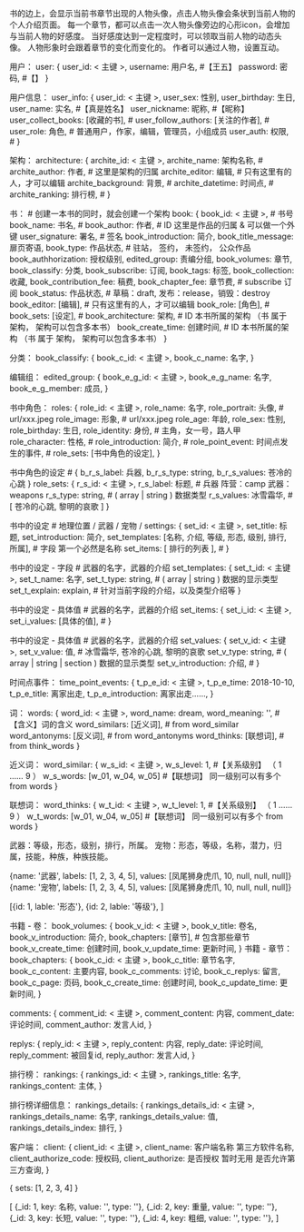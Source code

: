 书的边上，会显示当前书章节出现的人物头像，点击人物头像会条状到当前人物的个人介绍页面。
每一个章节，都可以点击一次人物头像旁边的心形icon，会增加与当前人物的好感度。
当好感度达到一定程度时，可以领取当前人物的动态头像。
人物形象时会跟着章节的变化而变化的。
作者可以通过人物，设置互动。




用户：
user:
{
  user_id:                 < 主键 >,
  username:                用户名, #【王五】
  password:                密码, #【】
}

用户信息：
user_info:
{
  user_id:                  < 主键 >,
  user_sex:                 性别,
  user_birthday:            生日,
  user_name:                实名, #【真是姓名】
  user_nickname:            昵称, #【昵称】
  user_collect_books:       [收藏的书], #
  user_follow_authors:      [关注的作者], #
  user_role:                角色, # 普通用户，作家，编辑，管理员，小组成员
  user_auth:                权限, #
}

架构：
architecture:
{
  archite_id:               < 主键 >,
  archite_name:             架构名称, #
  archite_author:           作者, # 这里是架构的归属
  archite_editor:           编辑, # 只有这里有的人，才可以编辑
  archite_background:       背景, #
  archite_datetime:         时间点, #
  archite_ranking:          排行榜, #
}

书： # 创建一本书的同时，就会创建一个架构
book:
{
  book_id:                  < 主键 >, # 书号
  book_name:                书名, #
  book_author:              作者, # ID 这里是作品的归属 & 可以做一个外键
  user_signature:           署名, # 签名
  book_introduction:        简介,
  book_title_message:       扉页寄语,
  book_type:                作品状态, # 驻站， 签约， 未签约， 公众作品
  book_authhorization:      授权级别,
  edited_group:             责编分组,
  book_volumes:             章节,
  book_classify:            分类,
  book_subscribe:           订阅,
  book_tags:                标签,
  book_collection:          收藏,
  book_contribution_fee:    稿费,
  book_chapter_fee:         章节费, # subscribe 订阅
  book_status:              作品状态, # 草稿：draft, 发布：release，销毁：destroy
  book_editor:              [编辑], # 只有这里有的人，才可以编辑
  book_role:                [角色], #
  book_sets:                [设定], #
  book_architecture:        架构, # ID 本书所属的架构 （书 属于 架构， 架构可以包含多本书）
  book_create_time:         创建时间, # ID 本书所属的架构 （书 属于 架构， 架构可以包含多本书）
}

分类：
book_classify:
{
  book_c_id:              < 主键 >,
  book_c_name:            名字,
}

编辑组：
edited_group:
{
  book_e_g_id:              < 主键 >,
  book_e_g_name:            名字,
  book_e_g_member:          成员,
}

书中角色：
roles:
{
  role_id:                   < 主键 >,
  role_name:                 名字,
  role_portrait:             头像, # url/xxx.jpeg
  role_image:                形象, # url/xxx.jpeg
  role_age:                  年龄,
  role_sex:                  性别,
  role_birthday:             生日,
  role_identity:             身份, # 主角，女一号，路人甲
  role_character:            性格, #
  role_introduction:         简介, #
  role_point_event:          时间点发生的事件, #
  role_sets:                 [书中角色的设定],
}

书中角色的设定 # { b_r_s_label: 兵器, b_r_s_type: string, b_r_s_values: 苍冷的心跳 }
role_sets:
{
  r_s_id:                 < 主键 >,
  r_s_label:              标题, # 兵器 阵营：camp 武器：weapons
  r_s_type:               string, # ( array | string ) 数据类型
  r_s_values:             冰雪霜华, # [ 苍冷的心跳, 黎明的哀歌 ]
}

书中的设定 # 地理位置 / 武器 / 宠物 /
settings:
{
  set_id:                 < 主键 >,
  set_title:              标题,
  set_introduction:       简介,
  set_templates:           [名称, 介绍, 等级, 形态, 级别, 排行, 所属], # 字段 第一个必然是名称
  set_items:              [ 排行的列表 ], #
}

书中的设定 - 字段 # 武器的名字，武器的介绍
set_templates:
{
  set_t_id:                 < 主键 >,
  set_t_name:               名字,
  set_t_type:               string, # ( array | string ) 数据的显示类型
  set_t_explain:            explain, # 针对当前字段的介绍，以及类型介绍等
}

书中的设定 - 具体值 # 武器的名字，武器的介绍
set_items:
{
  set_i_id:                 < 主键 >,
  set_i_values:             [具体的值], #
}

书中的设定 - 具体值 # 武器的名字，武器的介绍
set_values:
{
  set_v_id:                 < 主键 >,
  set_v_value:              值, # 冰雪霜华, 苍冷的心跳, 黎明的哀歌
  set_v_type:               string, # ( array | string |  section ) 数据的显示类型
  set_v_introduction:       介绍, #
}

时间点事件：
time_point_events:
{
  t_p_e_id:                 < 主键 >,
  t_p_e_time:               2018-10-10,
  t_p_e_title:              离家出走,
  t_p_e_introduction:       离家出走……,
}

词：
words:
{
  word_id:                  < 主键 >,
  word_name:                dream,
  word_meaning:             '', #【含义】词的含义
  word_similars:            [近义词], # from word_similar
  word_antonyms:            [反义词], # from word_antonyms
  word_thinks:              [联想词], # from think_words
}

近义词：
word_similar:
{
  w_s_id:                 < 主键 >,
  w_s_level:              1, #【关系级别】 （ 1 …… 9 ）
  w_s_words:              [w_01, w_04, w_05] #【联想词】 同一级别可以有多个 from words
}

联想词：
word_thinks:
{
  w_t_id:                 < 主键 >,
  w_t_level:              1, #【关系级别】 （ 1 …… 9 ）
  w_t_words:              [w_01, w_04, w_05] #【联想词】 同一级别可以有多个 from words
}




武器：等级，形态，级别，排行，所属。
宠物：形态，等级，名称，潜力，归属，技能，种族，种族技能。

{name: '武器', labels: [1, 2, 3, 4, 5], values: [凤尾狮身虎爪, 10, null, null, null]}
{name: '宠物', labels: [1, 2, 3, 4, 5], values: [凤尾狮身虎爪, 10, null, null, null]}

[{id: 1, lable: '形态'}, {id: 2, lable: '等级'}, ]


书籍 - 卷：
book_volumes:
{
  book_v_id:                 < 主键 >,
  book_v_title:              卷名,
  book_v_introduction:       简介,
  book_chapters:             [章节], # 包含那些章节
  book_v_create_time:        创建时间,
  book_v_update_time:        更新时间,
}
书籍 - 章节：
book_chapters:
{
  book_c_id:                 < 主键 >,
  book_c_title:              章节名字,
  book_c_content:            主要内容,
  book_c_comments:           讨论,
  book_c_replys:             留言,
  book_c_page:               页码,
  book_c_create_time:        创建时间,
  book_c_update_time:        更新时间,
}

comments:
{
  comment_id:               < 主键 >,
  comment_content:          内容,
  comment_date:             评论时间,
  comment_author:           发言人id,
}

replys:
{
  reply_id:               < 主键 >,
  reply_content:          内容,
  reply_date:             评论时间,
  reply_comment:          被回复id,
  reply_author:           发言人id,
}

排行榜：
rankings:
{
  rankings_id:             < 主键 >,
  rankings_title:          名字,
  rankings_content:        主体,
}

排行榜详细信息：
rankings_details:
{
  rankings_details_id:       < 主键 >,
  rankings_details_name:     名字,
  rankings_details_value:    值,
  rankings_details_index:    排行,
}

客户端：
client:
{
  client_id:                 < 主键 >,
  client_name:               客户端名称 第三方软件名称,
  client_authorize_code:     授权码,
  client_authorize:          是否授权 暂时无用 是否允许第三方查询,
}














{
  sets: [1, 2, 3, 4]
}

[
  {_id: 1, key: 名称, value: '', type: ''},
  {_id: 2, key: 重量, value: '', type: ''},
  {_id: 3, key: 长短, value: '', type: ''},
  {_id: 4, key: 粗细, value: '', type: ''},
]














